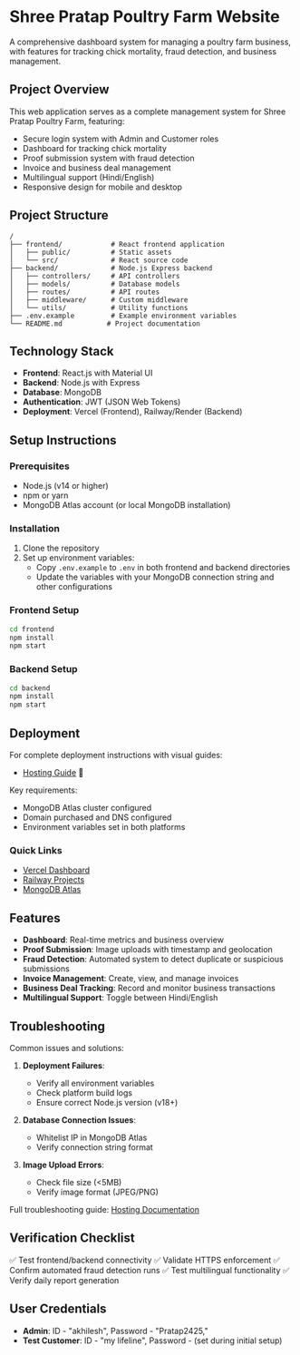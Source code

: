 # Shree Pratap Poultry Farm Website

A comprehensive dashboard system for managing a poultry farm business, with features for tracking chick mortality, fraud detection, and business management.

## Project Overview

This web application serves as a complete management system for Shree Pratap Poultry Farm, featuring:

- Secure login system with Admin and Customer roles
- Dashboard for tracking chick mortality
- Proof submission system with fraud detection
- Invoice and business deal management
- Multilingual support (Hindi/English)
- Responsive design for mobile and desktop

## Project Structure

```
/
├── frontend/            # React frontend application
│   ├── public/          # Static assets
│   └── src/             # React source code
├── backend/             # Node.js Express backend
│   ├── controllers/     # API controllers
│   ├── models/          # Database models
│   ├── routes/          # API routes
│   ├── middleware/      # Custom middleware
│   └── utils/           # Utility functions
├── .env.example         # Example environment variables
└── README.md           # Project documentation
```

## Technology Stack

- **Frontend**: React.js with Material UI
- **Backend**: Node.js with Express
- **Database**: MongoDB
- **Authentication**: JWT (JSON Web Tokens)
- **Deployment**: Vercel (Frontend), Railway/Render (Backend)

## Setup Instructions

### Prerequisites

- Node.js (v14 or higher)
- npm or yarn
- MongoDB Atlas account (or local MongoDB installation)

### Installation

1. Clone the repository
2. Set up environment variables:
   - Copy `.env.example` to `.env` in both frontend and backend directories
   - Update the variables with your MongoDB connection string and other configurations

### Frontend Setup

```bash
cd frontend
npm install
npm start
```

### Backend Setup

```bash
cd backend
npm install
npm start
```

## Deployment

For complete deployment instructions with visual guides:
- [Hosting Guide](./docs/HOSTING_GUIDE.md) 📘

Key requirements:
- MongoDB Atlas cluster configured
- Domain purchased and DNS configured
- Environment variables set in both platforms

### Quick Links
- [Vercel Dashboard](https://vercel.com/dashboard)
- [Railway Projects](https://railway.app/projects)
- [MongoDB Atlas](https://cloud.mongodb.com)

## Features

- **Dashboard**: Real-time metrics and business overview
- **Proof Submission**: Image uploads with timestamp and geolocation
- **Fraud Detection**: Automated system to detect duplicate or suspicious submissions
- **Invoice Management**: Create, view, and manage invoices
- **Business Deal Tracking**: Record and monitor business transactions
- **Multilingual Support**: Toggle between Hindi/English

## Troubleshooting

Common issues and solutions:
1. **Deployment Failures**:
   - Verify all environment variables
   - Check platform build logs
   - Ensure correct Node.js version (v18+)

2. **Database Connection Issues**:
   - Whitelist IP in MongoDB Atlas
   - Verify connection string format

3. **Image Upload Errors**:
   - Check file size (<5MB)
   - Verify image format (JPEG/PNG)

Full troubleshooting guide: [Hosting Documentation](./docs/HOSTING_GUIDE.md#verification-steps)

## Verification Checklist

✅ Test frontend/backend connectivity
✅ Validate HTTPS enforcement
✅ Confirm automated fraud detection runs
✅ Test multilingual functionality
✅ Verify daily report generation

## User Credentials

- **Admin**: ID - "akhilesh", Password - "Pratap2425,"
- **Test Customer**: ID - "my lifeline", Password - (set during initial setup)